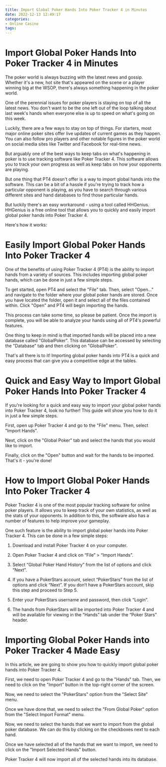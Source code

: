 ```yaml
---
title: Import Global Poker Hands Into Poker Tracker 4 in Minutes 
date: 2022-12-13 12:49:17
categories:
- Online Casino
tags:
---
```



#  Import Global Poker Hands Into Poker Tracker 4 in Minutes 

The poker world is always buzzing with the latest news and gossip. Whether it's a new, hot site that's appeared on the scene or a player winning big at the WSOP, there's always something happening in the poker world.

One of the perennial issues for poker players is staying on top of all the latest news. You don't want to be the one left out of the loop talking about last week's hands when everyone else is up to speed on what's going on this week.

Luckily, there are a few ways to stay on top of things. For starters, most major online poker sites offer live updates of current games as they happen. You can also follow pro players and other notable figures in the poker world on social media sites like Twitter and Facebook for real-time news.

But arguably one of the best ways to keep tabs on what's happening in poker is to use tracking software like Poker Tracker 4. This software allows you to track your own progress as well as keep tabs on how your opponents are playing.

But one thing that PT4 doesn't offer is a way to import global hands into the software. This can be a bit of a hassle if you're trying to track how a particular opponent is playing, as you have to search through various different sites and hand databases to find those particular hands.

But luckily there's an easy workaround - using a tool called HHGenius. HHGenius is a free online tool that allows you to quickly and easily import global poker hands into Poker Tracker 4.

Here's how it works:

#  Easily Import Global Poker Hands Into Poker Tracker 4 

One of the benefits of using Poker Tracker 4 (PT4) is the ability to import hands from a variety of sources. This includes importing global poker hands, which can be done in just a few simple steps.

To get started, open PT4 and select the "File" tab. Then, select "Open..." and navigate to the folder where your global poker hands are stored. Once you have located the folder, open it and select all of the files contained within. Click "Open" and PT4 will begin importing the hands.

This process can take some time, so please be patient. Once the import is complete, you will be able to analyze your hands using all of PT4's powerful features.

One thing to keep in mind is that imported hands will be placed into a new database called "GlobalPoker". This database can be accessed by selecting the "Database" tab and then clicking on "GlobalPoker".

That's all there is to it! Importing global poker hands into PT4 is a quick and easy process that can give you a competitive edge at the tables.

#  Quick and Easy Way to Import Global Poker Hands Into Poker Tracker 4 

If you're looking for a quick and easy way to import your global poker hands into Poker Tracker 4, look no further! This guide will show you how to do it in just a few simple steps.

First, open up Poker Tracker 4 and go to the "File" menu. Then, select "Import Hands".

Next, click on the "Global Poker" tab and select the hands that you would like to import.

Finally, click on the "Open" button and wait for the hands to be imported. That's it - you're done!

#  How to Import Global Poker Hands Into Poker Tracker 4 

Poker Tracker 4 is one of the most popular tracking software for online poker players. It allows you to keep track of your own statistics, as well as the stats of your opponents. In addition to this, the software also has a number of features to help improve your gameplay. 

One such feature is the ability to import global poker hands into Poker Tracker 4. This can be done in a few simple steps: 

1. Download and install Poker Tracker 4 on your computer. 

2. Open Poker Tracker 4 and click on “File” > “Import Hands”. 

3. Select “Global Poker Hand History” from the list of options and click “Next”. 

4. If you have a PokerStars account, select “PokerStars” from the list of options and click “Next”. If you don’t have a PokerStars account, skip this step and proceed to Step 5. 

5. Enter your PokerStars username and password, then click “Login”. 

6. The hands from PokerStars will be imported into Poker Tracker 4 and will be available for viewing in the “Hands” tab under the “Poker Stars” header.

#  Importing Global Poker Hands into Poker Tracker 4 Made Easy

In this article, we are going to show you how to quickly import global poker hands into Poker Tracker 4.

First, we need to open Poker Tracker 4 and go to the "Hands" tab. Then, we need to click on the "Import" button in the top-right corner of the screen.

Now, we need to select the "PokerStars" option from the "Select Site" menu.

Once we have done that, we need to select the "From Global Poker" option from the "Select Import Format" menu.

Now, we need to select the hands that we want to import from the global poker database. We can do this by clicking on the checkboxes next to each hand.

Once we have selected all of the hands that we want to import, we need to click on the "Import Selected Hands" button.

Poker Tracker 4 will now import all of the selected hands into its database.
